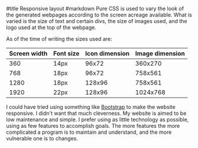 #title Responsive layout
#markdown
Pure CSS is used to vary the look of the generated webpages
according to the screen acreage available. What is varied is
the size of text and certain divs, the size of images used, and
the logo used at the top of the webpage.

As of the time of writing the sizes used are:

|Screen width|Font size|Icon dimension|Image dimension|
|-|-|-|-|
|360|14px|96x72|360x270|
|768|18px|96x72|758x561|
|1280|18px|128x96|758x561|
|1920|22px|128x96|1024x768|

I could have tried using something like [Bootstrap](https://getbootstrap.com)
to make the website responsive. I didn't want that much cleverness. My
website is aimed to be low maintenance and simple. I prefer using as
little technology as possible, using as few features to accomplish
goals. The more features the more complicated a program is to
maintain and understand, and the more vulnerable one is to changes.
